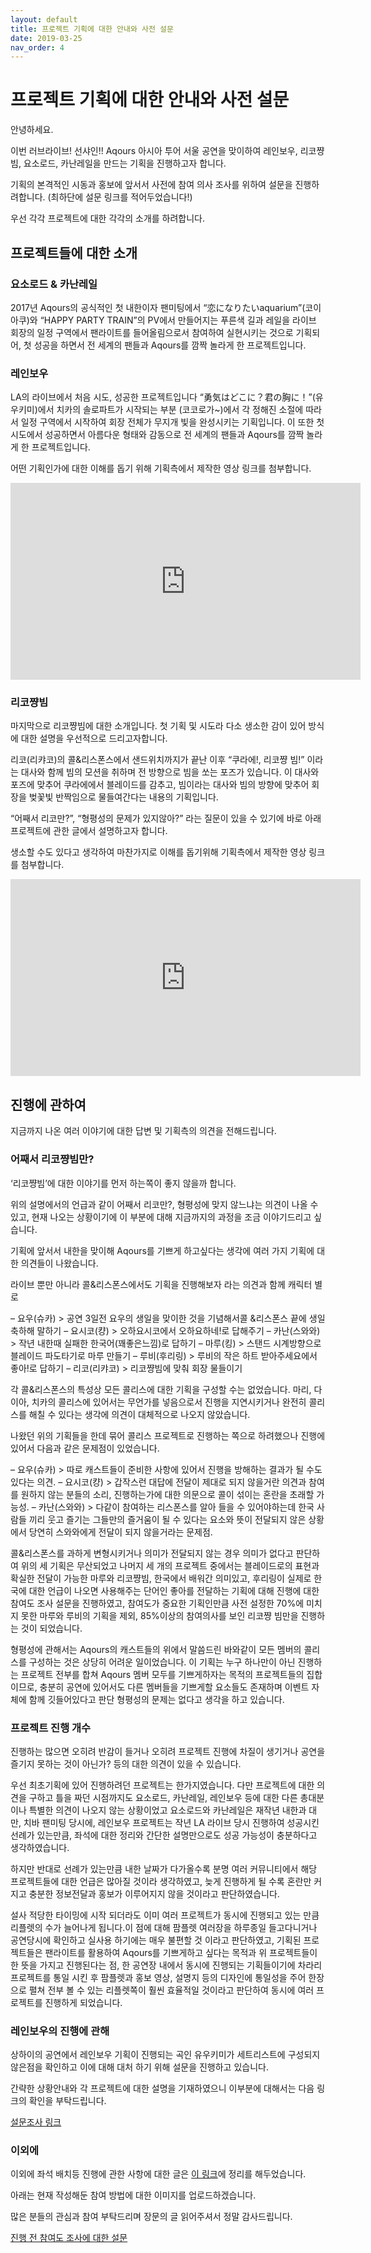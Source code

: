 ```yaml
---
layout: default
title: 프로젝트 기획에 대한 안내와 사전 설문
date: 2019-03-25
nav_order: 4
---
```


# 프로젝트 기획에 대한 안내와 사전 설문

안녕하세요.

이번 러브라이브! 선샤인!! Aqours 아시아 투어 서울 공연을 맞이하여 레인보우, 리코쨩 빔, 요소로드, 카난레일을 만드는 기획을 진행하고자 합니다. 

기획의 본격적인 시동과 홍보에 앞서서 사전에 참여 의사 조사를 위하여 설문을 진행하려합니다. (최하단에 설문 링크를 적어두었습니다!)

우선 각각 프로젝트에 대한 각각의 소개를 하려합니다.

## 프로젝트들에 대한 소개

### 요소로드 & 카난레일

2017년 Aqours의 공식적인 첫 내한이자 팬미팅에서 “恋になりたいaquarium”(코이아쿠)와 “HAPPY PARTY TRAIN”의 PV에서 만들어지는 푸른색 길과 레일을 라이브 회장의 일정 구역에서 팬라이트를 들어올림으로서 참여하여 실현시키는 것으로 기획되어, 첫 성공을 하면서 전 세계의 팬들과 Aqours를 깜짝 놀라게 한 프로젝트입니다.

### 레인보우

LA의 라이브에서 처음 시도, 성공한 프로젝트입니다 “勇気はどこに？君の胸に！”(유우키미)에서 치카의 솔로파트가 시작되는 부분 (코코로가~)에서 각 정해진 소절에 따라서 일정 구역에서 시작하여 회장 전체가 무지개 빛을 완성시키는 기획입니다. 이 또한 첫 시도에서 성공하면서 아름다운 형태와 감동으로 전 세계의 팬들과 Aqours를 깜짝 놀라게 한 프로젝트입니다.

어떤 기획인가에 대한 이해를 돕기 위해 기획측에서 제작한 영상 링크를 첨부합니다.

<iframe width="560" height="315" src="https://www.youtube.com/embed/ZZB4YtBk_MM?si=MHqqLYOUoZoQXgdM" title="YouTube video player" frameborder="0" allow="accelerometer; autoplay; clipboard-write; encrypted-media; gyroscope; picture-in-picture; web-share" referrerpolicy="strict-origin-when-cross-origin" allowfullscreen></iframe>

### 리코쨩빔

마지막으로 리코쨩빔에 대한 소개입니다. 첫 기획 및 시도라 다소 생소한 감이 있어 방식에 대한 설명을 우선적으로 드리고자합니다.

리코(리캬코)의 콜&리스폰스에서 샌드위치까지가 끝난 이후 “쿠라에!, 리코쨩 빔!” 이라는 대사와 함께 빔의 모션을 취하며 전 방향으로 빔을 쏘는 포즈가 있습니다. 이 대사와 포즈에 맞추어 쿠라에에서 블레이드를 감추고, 빔이라는 대사와 빔의 방향에 맞추어 회장을 벚꽃빛 반짝임으로 물들여간다는 내용의 기획입니다.

“어째서 리코만?”, “형평성의 문제가 있지않아?” 라는 질문이 있을 수 있기에 바로 아래 프로젝트에 관한 글에서 설명하고자 합니다.

생소할 수도 있다고 생각하여 마찬가지로 이해를 돕기위해 기획측에서 제작한 영상 링크를 첨부합니다.

<iframe width="560" height="315" src="https://www.youtube.com/embed/OBoqjXYtDWo?si=Im9DAg-CsWH4h1WO" title="YouTube video player" frameborder="0" allow="accelerometer; autoplay; clipboard-write; encrypted-media; gyroscope; picture-in-picture; web-share" referrerpolicy="strict-origin-when-cross-origin" allowfullscreen></iframe>

## 진행에 관하여

지금까지 나온 여러 이야기에 대한 답변 및 기획측의 의견을 전해드립니다.

### 어째서 리코쨩빔만?

‘리코쨩빔’에 대한 이야기를 먼저 하는쪽이 좋지 않을까 합니다.

위의 설명에서의 언급과 같이 어째서 리코만?, 형평성에 맞지 않느냐는 의견이 나올 수 있고, 현재 나오는 상황이기에 이 부분에 대해 지금까지의 과정을 조금 이야기드리고 싶습니다.

기획에 앞서서 내한을 맞이해 Aqours를 기쁘게 하고싶다는 생각에 여러 가지 기획에 대한 의견들이 나왔습니다.

라이브 뿐만 아니라 콜&리스폰스에서도 기획을 진행해보자 라는 의견과 함께 캐릭터 별로 

– 요우(슈카) > 공연 3일전 요우의 생일을 맞이한 것을 기념해서콜 &리스폰스 끝에 생일 축하해 말하기
– 요시코(컁) > 오하요시코에서 오하요하네!로 답해주기
– 카난(스와와) > 작년 내한때 실패한 한국어(꽤좋은느낌)로 답하기
– 마루(킹) > 스탠드 시계방향으로 블레이드 파도타기로 마루 만들기 
– 루비(후리링) > 루비의 작은 하트 받아주세요에서 좋아!로 답하기
– 리코(리캬코) > 리코쨩빔에 맞춰 회장 물들이기 

각 콜&리스폰스의 특성상 모든 콜리스에 대한 기획을 구성할 수는 없었습니다. 마리, 다이아, 치카의 콜리스에 있어서는 무언가를 넣음으로서 진행을 지연시키거나 완전히 콜리스를 해칠 수 있다는 생각에 의견이 대체적으로 나오지 않았습니다.

나왔던 위의 기획들을 한데 묶어 콜리스 프로젝트로 진행하는 쪽으로 하려했으나 진행에 있어서 다음과 같은 문제점이 있었습니다.

– 요우(슈카) > 따로 캐스트들이 준비한 사항에 있어서 진행을 방해하는 결과가 될 수도 있다는 의견.
– 요시코(컁) > 갑작스런 대답에 전달이 제대로 되지 않을거란 의견과 참여를 원하지 않는 분들의 소리, 진행하는가에 대한 의문으로 콜이 섞이는 혼란을 초래할 가능성.
– 카난(스와와) > 다같이 참여하는 리스폰스를 알아 들을 수 있어야하는데 한국 사람들 끼리 웃고 즐기는 그들만의 즐거움이 될 수 있다는 요소와 뜻이 전달되지 않은 상황에서 당연히 스와와에게 전달이 되지 않을거라는 문제점.

콜&리스폰스를 과하게 변형시키거나 의미가 전달되지 않는 경우 의미가 없다고 판단하여 위의 세 기획은 무산되었고 나머지 세 개의 프로젝트 중에서는 블레이드로의 표현과 확실한 전달이 가능한 마루와 리코쨩빔, 한국에서 배워간 의미있고, 후리링이 실제로 한국에 대한 언급이 나오면 사용해주는 단어인 좋아를 전달하는 기획에 대해 진행에 대한 참여도 조사 설문을 진행하였고, 참여도가 중요한 기획인만큼 사전 설정한 70%에 미치지 못한 마루와 루비의 기획을 제외, 85%이상의 참여의사를 보인 리코쨩 빔만을 진행하는 것이 되었습니다.

형평성에 관해서는 Aqours의 캐스트들의 위에서 말씀드린 바와같이 모든 멤버의 콜리스를 구성하는 것은 상당히 어려운 일이었습니다. 이 기획는 누구 하나만이 아닌 진행하는 프로젝트 전부를 합쳐 Aqours 멤버 모두를 기쁘게하자는 목적의 프로젝트들의 집합이므로, 충분히 공연에 있어서도 다른 멤버들을 기쁘게할 요소들도 존재하며 이벤트 자체에 함께 깃들어있다고 판단 형평성의 문제는 없다고 생각을 하고 있습니다.

### 프로젝트 진행 개수

진행하는 많으면 오히려 반감이 들거나 오히려 프로젝트 진행에 차질이 생기거나 공연을 즐기지 못하는 것이 아닌가? 등의 대한 의견이 있을 수 있습니다.

우선 최초기획에 있어 진행하려던 프로젝트는 한가지였습니다. 다만 프로젝트에 대한 의견을 구하고 틀을 짜던 시점까지도 요소로드, 카난레일, 레인보우 등에 대한 다른 총대분이나 특별한 의견이 나오지 않는 상황이었고 요소로드와 카난레일은 재작년 내한과 대만, 치바 팬미팅 당시에, 레인보우 프로젝트는 작년 LA 라이브 당시 진행하여 성공시킨 선례가 있는만큼, 좌석에 대한 정리와 간단한 설명만으로도 성공 가능성이 충분하다고 생각하였습니다.

하지만 반대로 선례가 있는만큼 내한 날짜가 다가올수록 분명 여러 커뮤니티에서 해당 프로젝트들에 대한 언급은 많아질 것이라 생각하였고, 늦게 진행하게 될 수록 혼란만 커지고 충분한 정보전달과 홍보가 이루어지지 않을 것이라고 판단하였습니다.

설사 적당한 타이밍에 시작 되더라도 이미 여러 프로젝트가 동시에 진행되고 있는 만큼 리플렛의 수가 늘어나게 됩니다.이 점에 대해 팜플렛 여러장을 하루종일 들고다니거나 공연당시에 확인하고 실사용 하기에는 매우 불편할 것 이라고 판단하였고, 기획된 프로젝트들은 팬라이트를 활용하여 Aqours를 기쁘게하고 싶다는 목적과 위 프로젝트들이 한 뜻을 가지고 진행된다는 점, 한 공연장 내에서 동시에 진행되는 기획들이기에 차라리 프로젝트를 통일 시킨 후 팜플렛과 홍보 영상, 설명지 등의 디자인에 통일성을 주어 한장으로 펼쳐 전부 볼 수 있는 리플렛쪽이 훨씬 효율적일 것이라고 판단하여 동시에 여러 프로젝트를 진행하게 되었습니다.

### 레인보우의 진행에 관해

상하이의 공연에서 레인보우 기획이 진행되는 곡인 유우키미가 세트리스트에 구성되지 않은점을 확인하고 이에 대해 대처 하기 위해 설문을 진행하고 있습니다.

간략한 상황안내와 각 프로젝트에 대한 설명을 기재하였으니 이부분에 대해서는 다음 링크의 확인을 부탁드립니다.

[설문조사 링크](http://naver.me/x1RlABbx)

### 이외에

이외에 좌석 배치등 진행에 관한 사항에 대한 글은 [이 링크](/docs/2019-03-22-project-qna)에 정리를 해두었습니다.

아래는 현재 작성해둔 참여 방법에 대한 이미지를 업로드하겠습니다.

많은 분들의 관심과 참여 부탁드리며 장문의 글 읽어주셔서 정말 감사드립니다.

[진행 전 참여도 조사에 대한 설문](http://naver.me/5BrHzGI8) 
